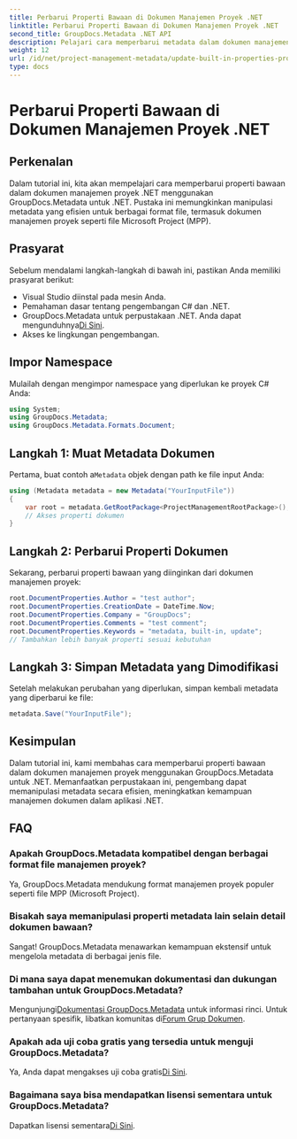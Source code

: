 ```yaml
---
title: Perbarui Properti Bawaan di Dokumen Manajemen Proyek .NET
linktitle: Perbarui Properti Bawaan di Dokumen Manajemen Proyek .NET
second_title: GroupDocs.Metadata .NET API
description: Pelajari cara memperbarui metadata dalam dokumen manajemen proyek .NET dengan GroupDocs.Metadata untuk .NET. Meningkatkan manajemen dokumen secara efisien.
weight: 12
url: /id/net/project-management-metadata/update-built-in-properties-project-management-documents/
type: docs
---
```

# Perbarui Properti Bawaan di Dokumen Manajemen Proyek .NET

## Perkenalan
Dalam tutorial ini, kita akan mempelajari cara memperbarui properti bawaan dalam dokumen manajemen proyek .NET menggunakan GroupDocs.Metadata untuk .NET. Pustaka ini memungkinkan manipulasi metadata yang efisien untuk berbagai format file, termasuk dokumen manajemen proyek seperti file Microsoft Project (MPP).
## Prasyarat
Sebelum mendalami langkah-langkah di bawah ini, pastikan Anda memiliki prasyarat berikut:
- Visual Studio diinstal pada mesin Anda.
- Pemahaman dasar tentang pengembangan C# dan .NET.
-  GroupDocs.Metadata untuk perpustakaan .NET. Anda dapat mengunduhnya[Di Sini](https://releases.groupdocs.com/metadata/net/).
- Akses ke lingkungan pengembangan.

## Impor Namespace
Mulailah dengan mengimpor namespace yang diperlukan ke proyek C# Anda:
```csharp
using System;
using GroupDocs.Metadata;
using GroupDocs.Metadata.Formats.Document;
```
## Langkah 1: Muat Metadata Dokumen
 Pertama, buat contoh a`Metadata` objek dengan path ke file input Anda:
```csharp
using (Metadata metadata = new Metadata("YourInputFile"))
{
    var root = metadata.GetRootPackage<ProjectManagementRootPackage>();
    // Akses properti dokumen
}
```
## Langkah 2: Perbarui Properti Dokumen
Sekarang, perbarui properti bawaan yang diinginkan dari dokumen manajemen proyek:
```csharp
root.DocumentProperties.Author = "test author";
root.DocumentProperties.CreationDate = DateTime.Now;
root.DocumentProperties.Company = "GroupDocs";
root.DocumentProperties.Comments = "test comment";
root.DocumentProperties.Keywords = "metadata, built-in, update";
// Tambahkan lebih banyak properti sesuai kebutuhan
```
## Langkah 3: Simpan Metadata yang Dimodifikasi
Setelah melakukan perubahan yang diperlukan, simpan kembali metadata yang diperbarui ke file:
```csharp
metadata.Save("YourInputFile");
```

## Kesimpulan
Dalam tutorial ini, kami membahas cara memperbarui properti bawaan dalam dokumen manajemen proyek menggunakan GroupDocs.Metadata untuk .NET. Memanfaatkan perpustakaan ini, pengembang dapat memanipulasi metadata secara efisien, meningkatkan kemampuan manajemen dokumen dalam aplikasi .NET.

## FAQ
### Apakah GroupDocs.Metadata kompatibel dengan berbagai format file manajemen proyek?
Ya, GroupDocs.Metadata mendukung format manajemen proyek populer seperti file MPP (Microsoft Project).
### Bisakah saya memanipulasi properti metadata lain selain detail dokumen bawaan?
Sangat! GroupDocs.Metadata menawarkan kemampuan ekstensif untuk mengelola metadata di berbagai jenis file.
### Di mana saya dapat menemukan dokumentasi dan dukungan tambahan untuk GroupDocs.Metadata?
 Mengunjungi[Dokumentasi GroupDocs.Metadata](https://tutorials.groupdocs.com/metadata/net/) untuk informasi rinci. Untuk pertanyaan spesifik, libatkan komunitas di[Forum Grup Dokumen](https://forum.groupdocs.com/c/metadata/14).
### Apakah ada uji coba gratis yang tersedia untuk menguji GroupDocs.Metadata?
 Ya, Anda dapat mengakses uji coba gratis[Di Sini](https://releases.groupdocs.com/).
### Bagaimana saya bisa mendapatkan lisensi sementara untuk GroupDocs.Metadata?
 Dapatkan lisensi sementara[Di Sini](https://purchase.groupdocs.com/temporary-license/).